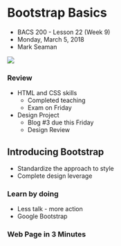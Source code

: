 # Bootstrap Basics
* BACS 200 - Lesson 22 (Week 9)
* Monday, March 5, 2018
* Mark Seaman

![](img/Bear_Logo.png)

### Review
* HTML and CSS skills
    * Completed teaching
    * Exam on Friday
* Design Project
    * Blog #3 due this Friday
    * Design Review


## Introducing Bootstrap
* Standardize the approach to style
* Complete design leverage

### Learn by doing
* Less talk - more action
* Google Bootstrap

### Web Page in 3 Minutes

